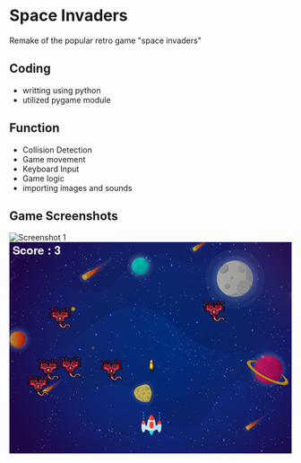 # Space Invaders

Remake of the popular retro game "space invaders"

## Coding

- writting using python
- utilized pygame module

## Function

- Collision Detection
- Game movement
- Keyboard Input
- Game logic
- importing images and sounds

## Game Screenshots

![Screenshot 1](C:\Users\milan\PycharmProjects\GameDevelopment\gameScreenshots\SpaceInvaderScreenshot.png)
![screenshot 2](gameScreenshots\SpaceInvaderMidShot.png)
